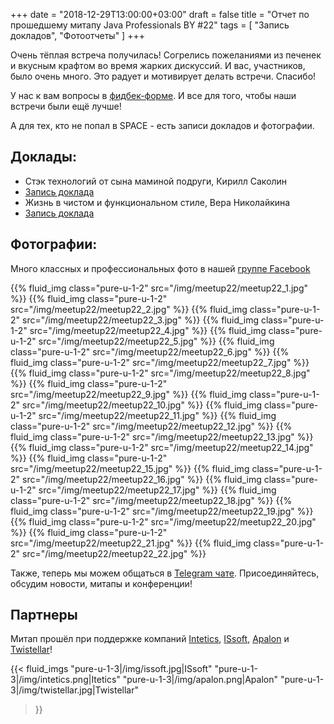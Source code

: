 +++
date = "2018-12-29T13:00:00+03:00"
draft = false
title = "Отчет по прошедшему митапу Java Professionals BY #22"
tags = [
    "Запись докладов",
    "Фотоотчеты"
]
+++

Очень тёплая встреча получилась! Согрелись пожеланиями из печенек и вкусным крафтом во время жарких дискуссий. И вас, участников, было очень много. Это радует и мотивирует
делать встречи. Спасибо!

У нас к вам вопросы в [фидбек-форме](http://bit.ly/jprof_resp_22). И все для того, чтобы наши встречи были ещё лучше!

А для тех, кто не попал в SPACE - есть записи докладов и фотографии.

<!--more-->

## Доклады:

 - Стэк технологий от сына маминой подруги, Кирилл Саколин
  - [Запись доклада](https://youtu.be/KMV34sExojg)
 - Жизнь в чистом и функциональном стиле, Вера Николайкина
  - [Запись доклада](https://youtu.be/03_p3mYbvgk)

## Фотографии:

Много классных и профессиональных фото в нашей [группе Facebook](https://web.facebook.com/pg/javaprofessionalsby/photos/?tab=album&album_id=1550620101708249)

<div class="post_photos">

{{% fluid_img class="pure-u-1-2" src="/img/meetup22/meetup22_1.jpg" %}}
{{% fluid_img class="pure-u-1-2" src="/img/meetup22/meetup22_2.jpg" %}}
{{% fluid_img class="pure-u-1-2" src="/img/meetup22/meetup22_3.jpg" %}}
{{% fluid_img class="pure-u-1-2" src="/img/meetup22/meetup22_4.jpg" %}}
{{% fluid_img class="pure-u-1-2" src="/img/meetup22/meetup22_5.jpg" %}}
{{% fluid_img class="pure-u-1-2" src="/img/meetup22/meetup22_6.jpg" %}}
{{% fluid_img class="pure-u-1-2" src="/img/meetup22/meetup22_7.jpg" %}}
{{% fluid_img class="pure-u-1-2" src="/img/meetup22/meetup22_8.jpg" %}}
{{% fluid_img class="pure-u-1-2" src="/img/meetup22/meetup22_9.jpg" %}}
{{% fluid_img class="pure-u-1-2" src="/img/meetup22/meetup22_10.jpg" %}}
{{% fluid_img class="pure-u-1-2" src="/img/meetup22/meetup22_11.jpg" %}}
{{% fluid_img class="pure-u-1-2" src="/img/meetup22/meetup22_12.jpg" %}}
{{% fluid_img class="pure-u-1-2" src="/img/meetup22/meetup22_13.jpg" %}}
{{% fluid_img class="pure-u-1-2" src="/img/meetup22/meetup22_14.jpg" %}}
{{% fluid_img class="pure-u-1-2" src="/img/meetup22/meetup22_15.jpg" %}}
{{% fluid_img class="pure-u-1-2" src="/img/meetup22/meetup22_16.jpg" %}}
{{% fluid_img class="pure-u-1-2" src="/img/meetup22/meetup22_17.jpg" %}}
{{% fluid_img class="pure-u-1-2" src="/img/meetup22/meetup22_18.jpg" %}}
{{% fluid_img class="pure-u-1-2" src="/img/meetup22/meetup22_19.jpg" %}}
{{% fluid_img class="pure-u-1-2" src="/img/meetup22/meetup22_20.jpg" %}}
{{% fluid_img class="pure-u-1-2" src="/img/meetup22/meetup22_21.jpg" %}}
{{% fluid_img class="pure-u-1-2" src="/img/meetup22/meetup22_22.jpg" %}}

</div>

Также, теперь мы можем общаться в [Telegram чате](https://t.me/jprof_by). Присоединяйтесь, обсудим новости, митапы и конференции!

## Партнеры

Митап прошёл при поддержке компаний  [Intetics](http://intetics.com), [ISsoft](http://www.issoft.by), [Apalon](https://www.apalon.com/) и [Twistellar](http://twistellar.com/)!

{{< fluid_imgs
  "pure-u-1-3|/img/issoft.jpg|ISsoft"
  "pure-u-1-3|/img/intetics.png|Itetics"
  "pure-u-1-3|/img/apalon.png|Apalon"
  "pure-u-1-3|/img/twistellar.jpg|Twistellar"
  
>}}
